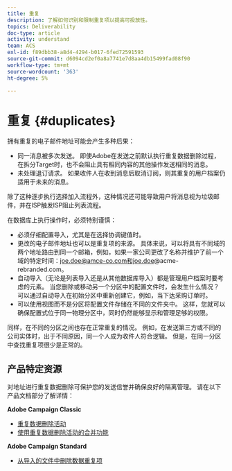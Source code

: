 ```yaml
---
title: 重复
description: 了解如何识别和限制重复项以提高可投放性。
topics: Deliverability
doc-type: article
activity: understand
team: ACS
exl-id: f89dbb38-a8d4-4294-b017-6fed72591593
source-git-commit: d6094cd2ef0a8a7741e7d8aa4db15499fad08f90
workflow-type: tm+mt
source-wordcount: '363'
ht-degree: 5%

---
```


# 重复 {#duplicates}

拥有重复的电子邮件地址可能会产生多种后果：

* 同一消息被多次发送。 即使Adobe在发送之前默认执行重复数据删除过程，在拆分Target时，也不会阻止具有相同内容的其他操作发送相同的消息。
* 未处理退订请求。 如果收件人在收到消息后取消订阅，则其重复的用户档案仍适用于未来的消息。

除了这种逐步执行选择加入流程外，这种情况还可能导致用户将消息视为垃圾邮件，并在ISP触发ISP阻止列表流程。

在数据库上执行操作时，必须特别谨慎：

* 必须仔细配置导入，尤其是在选择协调键值时。
* 更改的电子邮件地址也可以是重复项的来源。 具体来说，可以将具有不同域的两个地址路由到同一个邮箱，例如，如果一家公司更改了名称并维护了前一个域的特定时间：joe.doe@amce-co.com和joe.doe@acme-rebranded.com。
* 自动导入（无论是列表导入还是从其他数据库导入）都是管理用户档案时要考虑的元素。 当您删除或移动另一个分区中的配置文件时，会发生什么情况？ 可以通过自动导入在初始分区中重新创建它，例如，当下达采购订单时。
* 可以使用视图而不是分区将配置文件存储在不同的文件夹中。 这样，您就可以确保配置式位于同一物理分区中，同时仍然能够显示和管理足够的权限。

同样，在不同的分区之间也存在正常重复的情况。 例如，在发送第三方或不同的公司实体时，出于不同原因，同一个人成为收件人符合逻辑。 但是，在同一分区中查找重复项很少是正常的。

## 产品特定资源

对地址进行重复数据删除可保护您的发送信誉并确保良好的隔离管理。 请在以下产品文档部分了解详情：

**Adobe Campaign Classic**

* [重复数据删除活动](https://experienceleague.adobe.com/docs/campaign-classic/using/automating-with-workflows/targeting-activities/deduplication.html)
* [使用重复数据删除活动的合并功能](https://experienceleague.adobe.com/docs/campaign-classic/using/automating-with-workflows/use-cases/data-management/deduplication-merge.html?lang=zh-Hans)

**Adobe Campaign Standard**

* [从导入的文件中删除数据重复项](https://experienceleague.adobe.com/docs/campaign-standard/using/managing-processes-and-data/workflow-use-case/data-management/deduplicating-data-imported-file.html)
